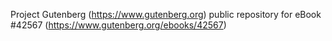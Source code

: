 Project Gutenberg (https://www.gutenberg.org) public repository for
eBook #42567 (https://www.gutenberg.org/ebooks/42567)
